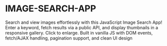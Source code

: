 # IMAGE-SEARCH-APP
Search and view images effortlessly with this JavaScript Image Search App! Enter a keyword, fetch results via a public API, and display thumbnails in a responsive gallery. Click to enlarge. Built in vanilla JS with DOM events, fetch/AJAX handling, pagination support, and clean UI design
